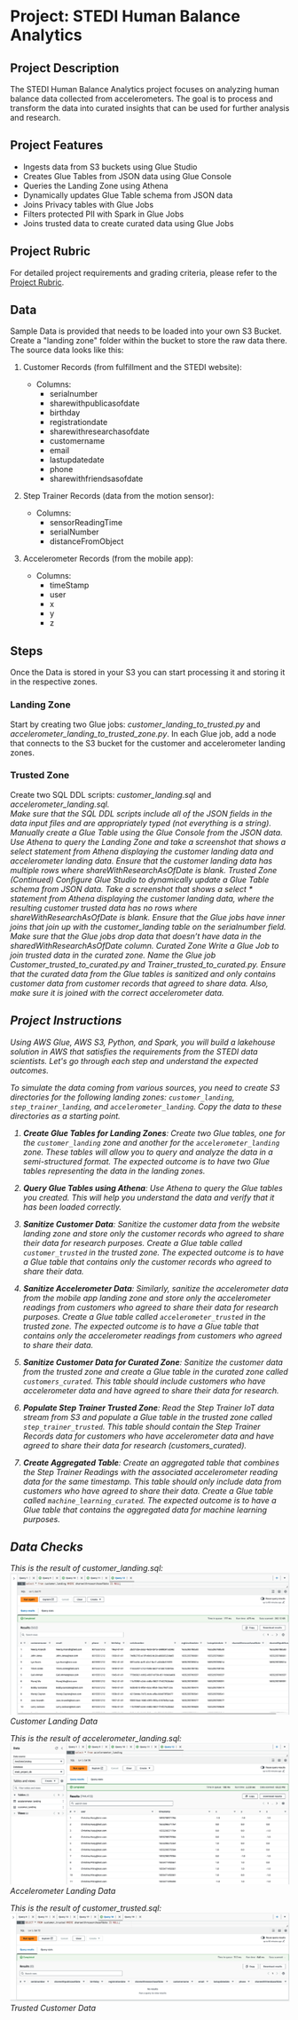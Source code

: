 # Project: STEDI Human Balance Analytics

## Project Description

The STEDI Human Balance Analytics project focuses on analyzing human balance data collected from accelerometers. The goal is to process and transform the data into curated insights that can be used for further analysis and research.

## Project Features

- Ingests data from S3 buckets using Glue Studio
- Creates Glue Tables from JSON data using Glue Console
- Queries the Landing Zone using Athena
- Dynamically updates Glue Table schema from JSON data
- Joins Privacy tables with Glue Jobs
- Filters protected PII with Spark in Glue Jobs
- Joins trusted data to create curated data using Glue Jobs

## Project Rubric

For detailed project requirements and grading criteria, please refer to the [Project Rubric](https://review.udacity.com/#!/rubrics/4883/view).


## Data 

Sample Data is provided that needs to be loaded into your own S3 Bucket. Create a "landing zone" folder within the bucket to store the raw data there. The source data looks like this: 

1. Customer Records (from fulfillment and the STEDI website):
    * Columns:
        - serialnumber
        - sharewithpublicasofdate
        - birthday
        - registrationdate
        - sharewithresearchasofdate
        - customername
        - email
        - lastupdatedate
        - phone
        - sharewithfriendsasofdate

2. Step Trainer Records (data from the motion sensor):
    * Columns:
        - sensorReadingTime
        - serialNumber
        - distanceFromObject

3. Accelerometer Records (from the mobile app):
    * Columns:
        - timeStamp
        - user
        - x
        - y
        - z

## Steps 

Once the Data is stored in your S3 you can start processing it and storing it in the respective zones.

### Landing Zone
Start by creating two Glue jobs: <i>customer_landing_to_trusted.py</i> and <i>accelerometer_landing_to_trusted_zone.py</i>.
In each Glue job, add a node that connects to the S3 bucket for the customer and accelerometer landing zones.

### Trusted Zone
Create two SQL DDL scripts: <i>customer_landing.sql</i> and <i>accelerometer_landing.sql<i>. </br>
Make sure that the SQL DDL scripts include all of the JSON fields in the data input files and are appropriately typed (not everything is a string).
Manually create a Glue Table using the Glue Console from the JSON data.
Use Athena to query the Landing Zone and take a screenshot that shows a select statement from Athena displaying the customer landing data and accelerometer landing data. Ensure that the customer landing data has multiple rows where shareWithResearchAsOfDate is blank.
Trusted Zone (Continued)
Configure Glue Studio to dynamically update a Glue Table schema from JSON data.
Take a screenshot that shows a select * statement from Athena displaying the customer landing data, where the resulting customer trusted data has no rows where shareWithResearchAsOfDate is blank.
Ensure that the Glue jobs have inner joins that join up with the customer_landing table on the serialnumber field.
Make sure that the Glue jobs drop data that doesn’t have data in the sharedWithResearchAsOfDate column.
Curated Zone
Write a Glue Job to join trusted data in the curated zone. Name the Glue job Customer_trusted_to_curated.py and Trainer_trusted_to_curated.py.
Ensure that the curated data from the Glue tables is sanitized and only contains customer data from customer records that agreed to share data. Also, make sure it is joined with the correct accelerometer data.


## Project Instructions

Using AWS Glue, AWS S3, Python, and Spark, you will build a lakehouse solution in AWS that satisfies the requirements from the STEDI data scientists. Let's go through each step and understand the expected outcomes.

To simulate the data coming from various sources, you need to create S3 directories for the following landing zones: `customer_landing`, `step_trainer_landing`, and `accelerometer_landing`. Copy the data to these directories as a starting point.

1. **Create Glue Tables for Landing Zones**: Create two Glue tables, one for the `customer_landing` zone and another for the `accelerometer_landing` zone. These tables will allow you to query and analyze the data in a semi-structured format. The expected outcome is to have two Glue tables representing the data in the landing zones.

2. **Query Glue Tables using Athena**: Use Athena to query the Glue tables you created. This will help you understand the data and verify that it has been loaded correctly. 

3. **Sanitize Customer Data**: Sanitize the customer data from the website landing zone and store only the customer records who agreed to share their data for research purposes. Create a Glue table called `customer_trusted` in the trusted zone. The expected outcome is to have a Glue table that contains only the customer records who agreed to share their data.

4. **Sanitize Accelerometer Data**: Similarly, sanitize the accelerometer data from the mobile app landing zone and store only the accelerometer readings from customers who agreed to share their data for research purposes. Create a Glue table called `accelerometer_trusted` in the trusted zone. The expected outcome is to have a Glue table that contains only the accelerometer readings from customers who agreed to share their data.

5. **Sanitize Customer Data for Curated Zone**: Sanitize the customer data from the trusted zone and create a Glue table in the curated zone called `customers_curated`. This table should include customers who have accelerometer data and have agreed to share their data for research.

6. **Populate Step Trainer Trusted Zone**: Read the Step Trainer IoT data stream from S3 and populate a Glue table in the trusted zone called `step_trainer_trusted`. This table should contain the Step Trainer Records data for customers who have accelerometer data and have agreed to share their data for research (customers_curated).

7. **Create Aggregated Table**: Create an aggregated table that combines the Step Trainer Readings with the associated accelerometer reading data for the same timestamp. This table should only include data from customers who have agreed to share their data. Create a Glue table called `machine_learning_curated`. The expected outcome is to have a Glue table that contains the aggregated data for machine learning purposes.


## Data Checks 
This is the result of customer_landing.sql: 
<img src="customer_landing.png">Customer Landing Data</img>

This is the result of accelerometer_landing.sql: 
<img src="accelerometer_landing.png">Accelerometer Landing Data</img>

This is the result of customer_trusted.sql:
<img src="customer_trusted.png">Trusted Customer Data</img>



